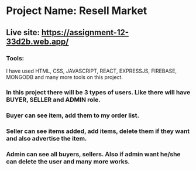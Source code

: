 # Project Name: Resell Market



## Live site: https://assignment-12-33d2b.web.app/


### Tools: 
 I have used HTML, CSS, JAVASCRIPT, REACT, EXPRESSJS, FIREBASE, MONGODB and many more tools on this project.

### In this project there will be 3 types of users. Like there will have BUYER, SELLER and ADMIN role.
### Buyer can see item, add them to my order list.
### Seller can see items added, add items, delete them if they want and also advertise the item.
### Admin can see all buyers, sellers. Also if admin want he/she can delete the user and many more works.
